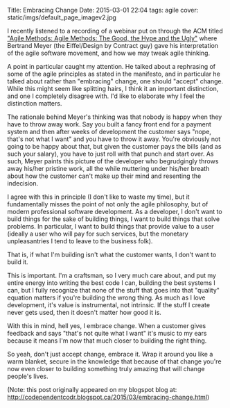 Title: Embracing Change
Date: 2015-03-01 22:04
tags: agile
cover: static/imgs/default_page_imagev2.jpg

I recently listened to a recording of a webinar put on through the ACM titled
["Agile Methods: Agile Methods: The Good, the Hype and the Ugly"](https://event.on24.com/eventRegistration/EventLobbyServlet?target=reg20.jsp&eventid=937091&sessionid=1&key=5B3C11566E06BE6564E638C6DFE0F413&sourcepage=register)
where Bertrand Meyer (the Eiffel/Design by Contract guy) gave his interpretation of the agile software movement, and how
we may tweak agile thinking.

A point in particular caught my attention.  He talked about a rephrasing of some of the agile principles as stated in
the manifesto, and in particular he talked about rather than "embracing" change, one should "accept" change.  While this
might seem like splitting hairs, I think it an important distinction, and one I completely disagree with.  I'd like to
elaborate why I feel the distinction matters.

The rationale behind Meyer's thinking was that nobody is happy when they have to throw away work.  Say you built a fancy
front end for a payment system and then after weeks of development the customer says "nope, that's not what I want" and
you have to throw it away.  You're obviously not going to be happy about that, but given the customer pays the bills
(and as such your salary), you have to just roll with that punch and start over.  As such, Meyer paints this picture of
the developer who begrudgingly throws away his/her pristine work, all the while muttering under his/her breath about how
the customer can't make up their mind and resenting the indecision.

I agree with this in principle (I don't like to waste my time), but it fundamentally misses the point of not only the
agile philosophy, but of modern professional software development.  As a developer, I don't want to build things for the
sake of building things, I want to build things that solve problems.  In particular, I want to build things that provide
value to a user (ideally a user who will pay for such services, but the monetary unpleasantries I tend to leave to the
business folk).

That is, if what I'm building isn't what the customer wants, I don't want to build it.

This is important.  I'm a craftsman, so I very much care about, and put my entire energy into writing the best code I
can, building the best systems I can, but I fully recognize that none of the stuff that goes into that "quality"
equation matters if you're building the wrong thing.  As much as I love development, it's value is instrumental, not
intrinsic.  If the stuff I create never gets used, then it doesn't matter how good it is.

With this in mind, hell yes, I embrace change.  When a customer gives feedback and says "that's not quite what I want"
it's music to my ears because it means I'm now that much closer to building the right thing.

So yeah, don't just accept change, embrace it.  Wrap it around you like a warm blanket, secure in the knowledge that
because of that change you're now even closer to building something truly amazing that will change people's lives.

(Note: this post originally appeared on my blogspot blog at: <http://codependentcodr.blogspot.ca/2015/03/embracing-change.html>)
